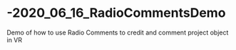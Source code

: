 # -2020_06_16_RadioCommentsDemo
Demo of how to use Radio Comments to credit and comment project object in VR
